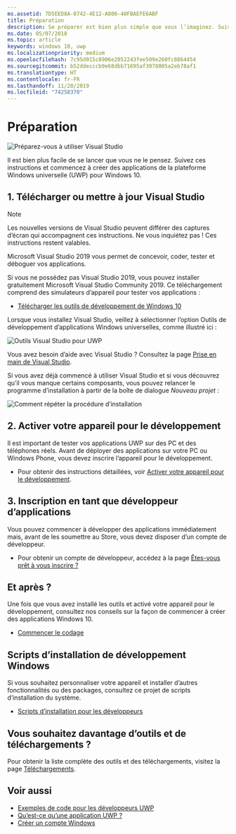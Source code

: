 ```yaml
---
ms.assetid: 7D5EED8A-0742-4E12-A806-40FBAEFE6ABF
title: Préparation
description: Se préparer est bien plus simple que vous l’imaginez. Suivez ces instructions et commencez à créer des applications de la plateforme Windows universelle (UWP) pour Windows 10.
ms.date: 05/07/2018
ms.topic: article
keywords: windows 10, uwp
ms.localizationpriority: medium
ms.openlocfilehash: 7c95d915c8906e2052243fee509e260fc8864454
ms.sourcegitcommit: b52ddecccb9e68dbb71695af3078005a2eb78af1
ms.translationtype: HT
ms.contentlocale: fr-FR
ms.lasthandoff: 11/20/2019
ms.locfileid: "74258370"
---
```

# <a name="get-set-up"></a>Préparation

![Préparez-vous à utiliser Visual Studio](images/VisualStudio2017Hero_ImageXL-LG.png)

Il est bien plus facile de se lancer que vous ne le pensez. Suivez ces instructions et commencez à créer des applications de la plateforme Windows universelle (UWP) pour Windows 10.

## <a name="1-download-or-update-visual-studio"></a>1. Télécharger ou mettre à jour Visual Studio

> [!NOTE]
> Les nouvelles versions de Visual Studio peuvent différer des captures d’écran qui accompagnent ces instructions. Ne vous inquiétez pas ! Ces instructions restent valables.

Microsoft Visual Studio 2019 vous permet de concevoir, coder, tester et déboguer vos applications.

Si vous ne possédez pas Visual Studio 2019, vous pouvez installer gratuitement Microsoft Visual Studio Community 2019. Ce téléchargement comprend des simulateurs d’appareil pour tester vos applications :

-   [Télécharger les outils de développement de Windows 10](https://developer.microsoft.com/windows/downloads)

Lorsque vous installez Visual Studio, veillez à sélectionner l’option Outils de développement d’applications Windows universelles, comme illustré ici :

![Outils Visual Studio pour UWP](images/vs-2017-community-setup.png)

Vous avez besoin d’aide avec Visual Studio ? Consultez la page [Prise en main de Visual Studio](https://visualstudio.microsoft.com/vs/getting-started/).

Si vous avez déjà commencé à utiliser Visual Studio et si vous découvrez qu’il vous manque certains composants, vous pouvez relancer le programme d’installation à partir de la boîte de dialogue *Nouveau projet* :

   ![Comment répéter la procédure d’installation](images/win10-cs-install.png)


## <a name="2-enable-your-device-for-development"></a>2. Activer votre appareil pour le développement

Il est important de tester vos applications UWP sur des PC et des téléphones réels. Avant de déployer des applications sur votre PC ou Windows Phone, vous devez inscrire l’appareil pour le développement.

-   Pour obtenir des instructions détaillées, voir [Activer votre appareil pour le développement](enable-your-device-for-development.md).

## <a name="3-register-as-an-app-developer"></a>3. Inscription en tant que développeur d’applications

Vous pouvez commencer à développer des applications immédiatement mais, avant de les soumettre au Store, vous devez disposer d’un compte de développeur.

-   Pour obtenir un compte de développeur, accédez à la page [Êtes-vous prêt à vous inscrire ?](sign-up.md)

## <a name="whats-next"></a>Et après ?

Une fois que vous avez installé les outils et activé votre appareil pour le développement, consultez nos conseils sur la façon de commencer à créer des applications Windows 10.

-   [Commencer le codage](create-uwp-apps.md)

## <a name="windows-development-setup-scripts"></a>Scripts d’installation de développement Windows

Si vous souhaitez personnaliser votre appareil et installer d’autres fonctionnalités ou des packages, consultez ce projet de scripts d’installation du système.

- [Scripts d’installation pour les développeurs](https://github.com/Microsoft/windows-dev-box-setup-scripts)

## <a name="want-more-tools-and-downloads"></a>Vous souhaitez davantage d’outils et de téléchargements ?

Pour obtenir la liste complète des outils et des téléchargements, visitez la page [Téléchargements](https://developer.microsoft.com/windows/downloads).

## <a name="see-also"></a>Voir aussi

* [Exemples de code pour les développeurs UWP](https://developer.microsoft.com/windows/samples)
* [Qu’est-ce qu’une application UWP ?](universal-application-platform-guide.md)
* [Créer un compte Windows](sign-up.md)
